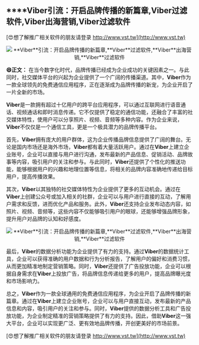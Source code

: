 ## ****Viber**引流：开启品牌传播的新篇章,**Viber**过滤软件,**Viber**出海营销,**Viber**过滤软件**

[😍想了解推广相关软件的朋友请登录 http://www.vst.tw](http://www.vst.tw)

 <center><img src="https://vst.tw/MP4/tuiguang/png/0.png" alt="**Viber**引流：开启品牌传播的新篇章,**Viber**过滤软件,**Viber**出海营销,**Viber**过滤软件"></center>

**😄正文：**
在当今数字化时代，品牌传播已经成为企业成功的关键因素之一。与此同时，社交媒体平台的兴起为企业提供了一个广阔的传播渠道。其中，**Viber**作为一款全球领先的免费通信应用程序，正在逐渐成为品牌传播的新宠，为企业开启了一片全新的市场。

**Viber**是一款拥有超过十亿用户的跨平台应用程序，可以通过互联网进行语音通话、视频通话和即时消息传递。它不仅提供了稳定的通信功能，还融合了丰富的社交媒体特性，使用户可以分享照片、视频、音频等多种内容。作为企业来说，**Viber**不仅仅是一个通信工具，更是一个极具潜力的品牌传播平台。

首先，**Viber**拥有庞大的用户群体，这为企业传播品牌信息提供了广阔的舞台。无论是国内市场还是海外市场，**Viber**都有着大量活跃用户。通过在**Viber**上建立企业账号，企业可以直接与用户进行沟通，发布最新的产品信息、促销活动、品牌故事等内容，吸引用户的关注和参与。与此同时，**Viber**还提供了个性化的推送功能，能够根据用户的兴趣和地理位置等信息，将相关的品牌内容准确地传递给目标用户，提高传播效果。

其次，**Viber**以其独特的社交媒体特性为企业提供了更多的互动机会。通过在**Viber**上创建公众号或加入相关的社群，企业可以与用户进行直接的互动，了解用户需求和反馈，进而优化产品和服务。此外，**Viber**还支持企业发布动态内容，如照片、视频、音频等，这些内容不仅能够吸引用户的眼球，还能够增强品牌形象，提升用户对品牌的认知和好感度。

 <center><img src="https://vst.tw/MP4/tuiguang/png/4.png" alt="**Viber**引流：开启品牌传播的新篇章,**Viber**过滤软件,**Viber**出海营销,**Viber**过滤软件"></center>

最后，**Viber**的数据分析功能为企业提供了有力的支持。通过**Viber**的数据统计工具，企业可以获得准确的用户数据和行为分析报告，了解用户的偏好和消费习惯，从而更加精准地制定营销策略。同时，**Viber**还提供了广告投放功能，企业可以根据自身需求在**Viber**上投放广告，将品牌信息传递给更多的用户，提高品牌曝光度和市场影响力。

总之，**Viber**作为一款全球通用的免费通信应用程序，为企业开启了品牌传播的新篇章。通过在**Viber**上建立企业账号，企业可以与用户直接互动，发布最新的产品信息和内容，吸引用户的关注和参与。同时，**Viber**提供的数据分析工具和广告投放功能，为企业制定精准的营销策略提供了有力的支持。因此，借助**Viber**这一强大平台，企业可以实现更广泛、更有效地品牌传播，开创更美好的市场前景。

[😍想了解推广相关软件的朋友请登录 http://www.vst.tw](http://www.vst.tw)



